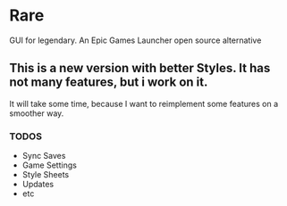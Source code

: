 # Rare

GUI for legendary. An Epic Games Launcher open source alternative

## This is a new version with better Styles. It has not many features, but i work on it.

It will take some time, because I want to reimplement some features on a smoother way. 

### TODOS
 - Sync Saves
- Game Settings
- Style Sheets
- Updates
- etc